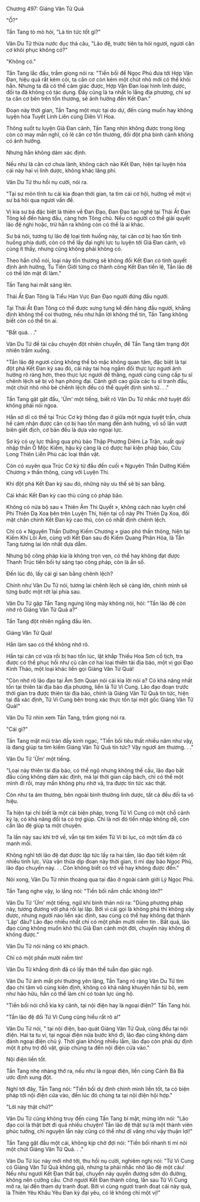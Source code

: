 




Chương 497: Giáng Vân Tử Quả


"Ồ?"

Tần Tang tò mò hỏi, "Là tin tức tốt gì?"

Vân Du Tử thừa nước đục thả câu, "Lão đệ, trước tiên ta hỏi ngươi, ngươi căn cơ khôi phục không có?"

"Không có."

Tần Tang lắc đầu, trầm giọng nói ra: "Tiền bối để Ngọc Phủ đưa tới Hợp Vận Đan, hiệu quả rất kém cỏi, ta căn cơ còn kém một chút nhỏ mới có thể khỏi hẳn. Nhưng ta đã có thể cảm giác được, Hợp Vận Đan loại hình linh dược, đối ta đã không có tác dụng. Đây cũng là ta nhất lo lắng địa phương, chỉ sợ ta căn cơ bên trên tổn thương, sẽ ảnh hưởng đến Kết Đan."

Đoạn này thời gian, Tần Tang một mực tại do dự, đến cùng muốn hay không luyện hóa Tuyết Linh Liên cùng Diên Vĩ Hoa.

Thông suốt tu luyện Giả Đan cảnh, Tần Tang nhịn không được trong lòng còn có may mắn nghĩ, có lẽ căn cơ tổn thương, đối đột phá bình cảnh không có ảnh hưởng.

Nhưng hắn không dám xác định.

Nếu như là căn cơ chưa lành, không cách nào Kết Đan, hiện tại luyện hóa cái này hai vị linh dược, không khác lãng phí.

Vân Du Tử thu hồi nụ cười, nói ra.

"Tại sư môn tĩnh tu cái kia đoạn thời gian, ta tìm cái cơ hội, hướng về một vị sư bá hỏi qua ngươi vấn đề.

Vị kia sư bá đặc biệt là thiên về Đan Đạo, Đan Đạo tạo nghệ tại Thái Ất Đan Tông kể đến hàng đầu, càng hơn Tông chủ. Nếu có người có thể giải quyết lão đệ nghi hoặc, trừ hắn ra không còn có thể là ai khác.

Sư bá nói, tương tự lão đệ loại tình huống này, tại căn cơ bị hao tổn tình huống phía dưới, còn có thể lấy đại nghị lực tu luyện tới Giả Đan cảnh, vô cùng ít thấy, nhưng cũng không phải không có.

Theo hắn chỗ nói, loại này tổn thương sẽ không đối Kết Đan có tính quyết định ảnh hưởng, Tu Tiên Giới từng có thành công Kết Đan tiền lệ, Tần lão đệ có thể lớn mật đi làm."

Tần Tang hai mắt sáng lên.

Thái Ất Đan Tông là Tiểu Hàn Vực Đan Đạo người đứng đầu người.

Tại Thái Ất Đan Tông có thể được xưng tụng kể đến hàng đầu người, khẳng định không thể coi thường, nếu như hắn lời không thể tin, Tần Tang không biết còn có thể tin ai.

"Bất quá. . ."

Vân Du Tử đề tài câu chuyện đột nhiên chuyển, để Tần Tang tâm trạng đột nhiên trầm xuống.

"Tần lão đệ ngươi cũng không thể bỏ mặc không quan tâm, đặc biệt là tại đột phá Kết Đan kỳ sau đó, cái này tai hoạ ngầm đối thực lực ngươi ảnh hưởng rõ ràng hơn, theo thực lực ngươi đề thăng, ngươi cùng cùng cấp tu sĩ chênh lệch sẽ bị vô hạn phóng đại. Cảnh giới cao giữa các tu sĩ tranh đấu, một chút nhỏ nhỏ bé chênh lệch đều có thể quyết định sinh tử. . ."

Tần Tang gật gật đầu, 'Ừm' một tiếng, biết rõ Vân Du Tử nhắc nhở tuyệt đối không phải nói ngoa.

Hắn sở dĩ có thể tại Trúc Cơ kỳ thông đạo ở giữa một ngựa tuyệt trần, chưa hề cảm nhận được căn cơ bị hao tổn mang đến ảnh hưởng, vô số lần vượt biên giết địch, cơ bản đều là dựa vào ngoại lực.

Sơ kỳ có uy lực thắng qua phù bảo Thập Phương Diêm La Trận, xuất quỷ nhập thần Ô Mộc Kiếm, hậu kỳ càng là có được hai kiện pháp bảo, Cửu Long Thiên Liễn Phù các loại thần vật.

Còn có xuyên qua Trúc Cơ kỳ từ đầu đến cuối « Nguyên Thần Dưỡng Kiếm Chương » thần thông, cùng với Luyện Thi.

Khi đột phá Kết Đan kỳ sau đó, những này ưu thế sẽ bị san bằng.

Cái khác Kết Đan kỳ cao thủ cũng có pháp bảo.

Không có nửa bộ sau « Thiên Âm Thi Quyết », không cách nào luyện chế Phi Thiên Dạ Xoa bên trên Luyện Thi, hiện tại cỗ này Phi Thiên Dạ Xoa, đối mặt chân chính Kết Đan kỳ cao thủ, còn có nhất định chênh lệch.

Chỉ có « Nguyên Thần Dưỡng Kiếm Chương » giao phó thần thông, hiện tại Kiếm Khí Lôi Âm, cùng với Kết Đan sau đó Kiếm Quang Phân Hóa, là Tần Tang tương lai lớn nhất dựa dẫm.

Nhưng bộ công pháp kia là không trọn vẹn, có thể hay không đạt được Thanh Trúc tiền bối tự sáng tạo công pháp, còn là ẩn số.

Đến lúc đó, lấy cái gì san bằng chênh lệch?

Chính như Vân Du Tử nói, tương lai chênh lệch sẽ càng lớn, chính mình sẽ từng bước một rớt lại phía sau.

Vân Du Tử gặp Tần Tang ngưng lông mày không nói, hỏi: "Tần lão đệ còn nhớ rõ Giáng Vân Tử Quả a?"

Tần Tang đột nhiên ngẩng đầu lên.

Giáng Vân Tử Quả!

Hắn làm sao có thể không nhớ rõ.

Hắn tại căn cơ vừa rồi bị hao tổn lúc, lật khắp Thiếu Hoa Sơn cổ tịch, tra được có thể phục hồi như cũ căn cơ hai loại thiên tài địa bảo, một vị gọi Đạo Kinh Thảo, một loại khác liền gọi Giáng Vân Tử Quả!

"Còn nhớ rõ lão đạo tại Âm Sơn Quan nói cái kia lời nói a? Có khả năng nhất tồn tại thiên tài địa bảo địa phương, liền là Tử Vi Cung. Lão đạo đoạn trước thời gian tra được thiên tài địa bảo, chính là Giáng Vân Tử Quả tin tức, hiện tại đã xác định, Tử Vi Cung bên trong xác thực tồn tại một gốc Giáng Vân Tử Quả!"

Vân Du Tử nhìn xem Tần Tang, trầm giọng nói ra.

"Cái gì?"

Tần Tang mặt mũi tràn đầy kinh ngạc, "Tiền bối tiêu thất nhiều năm như vậy, là đang giúp ta tìm kiếm Giáng Vân Tử Quả tin tức? Vậy ngươi ám thương. . ."

Vân Du Tử 'Ừm' một tiếng.

"Loại này thiên tài địa bảo, có thể ngộ nhưng không thể cầu, lão đạo bắt đầu cũng không dám xác định, mà lại thời gian cấp bách, chỉ có thể một mình đi rồi, may mắn không phụ nhờ vả, tra được tin tức xác thật.

Còn như ta ám thương, bên ngoài bình thường linh dược, tất cả đều đối ta vô hiệu.

Ta hiện tại chỉ biết là một cái biện pháp, trong Tử Vi Cung có một chỗ cảnh kỳ lạ, có khả năng đối ta có trợ giúp. Chỉ là nơi đó tiến nhập không dễ, còn cần lão đệ giúp ta một chuyện.

Ta lần này sau khi trở về, vẫn tại tìm kiếm Tử Vi bí lục, có một tấm đã có manh mối.

Không nghĩ tới lão đệ đạt được lập tức lấy ra hai tấm, lão đạo tiết kiệm rất nhiều tinh lực. Vừa vặn thừa dịp đoạn này thời gian, tỉ mỉ dạy bảo Ngọc Phủ, lão đạo chuyến này. . . Còn không biết có trở về hay không được đến."

Nói xong, Vân Du Tử nhìn thoáng qua tại đảo ở ngoài cảnh giới Lý Ngọc Phủ.

Tần Tang nghe vậy, lo lắng nói: "Tiền bối nắm chắc không lớn?"

Vân Du Tử 'Ừm' một tiếng, ngữ khí bình thản nói ra: "Dùng phương pháp này, tương đương với phá rồi lại lập. Bởi vì cái gọi là không phá thì không xây được, nhưng người nào liền xác định, sau cùng có thể hay không đạt thành 'Lập' đâu? Lão đạo nhiều nhất chỉ có một phần mười niềm tin . Bất quá, lão đạo cũng không muốn khô thủ Giả Đan cảnh một đời, chuyến này không đi không được."

Vân Du Tử nói năng có khí phách.

Chỉ có một phần mười niềm tin!

Vân Du Tử khẳng định đã có lấy thân thể tuẫn đạo giác ngộ.

Vân Du Tử ánh mắt phi thường yên lặng, Tần Tang rõ ràng Vân Du Tử tìm đạo chi tâm vô cùng kiên định, không có khả năng khuyên hắn từ bỏ, xem như hảo hữu, hắn có thể làm chỉ có toàn lực ủng hộ.

"Tiền bối nói chỗ kia kỳ cảnh, tại nội điện hay là ngoại điện?" Tần Tang hỏi.

"Tần lão đệ đối Tử Vi Cung cũng hiểu rất rõ a!"

Vân Du Tử nói, " tại nội điện, bao quát Giáng Vân Tử Quả, cũng đều tại nội điện. Hai ta tu vi, tại ngoại điện nửa bước khó đi, lão đạo cũng không dám đánh ngoại điện chủ ý. Thời gian không nhiều lắm, lão đạo còn phải dự định một ít phụ trợ đồ vật, giúp chúng ta đến nội điện cửa vào."

Nội điện liền tốt.

Tần Tang nhẹ nhàng thở ra, nếu như là ngoại điện, liền cùng Cảnh Bà Bà ước định xung đột.

Nghĩ tới đây, Tần Tang nói: "Tiền bối dự định chính mình liền tốt, ta có biện pháp tới nội điện cửa vào, đến lúc đó chúng ta tại nội điện hội hợp."

"Lời này thật chứ?"

Vân Du Tử cũng không truy đến cùng Tần Tang bí mật, mừng lớn nói: "Lão đạo coi là thật bớt đi quá nhiều chuyện! Tần lão đệ thật sự là một thành viên phúc tướng, chỉ nguyện lần này cũng có thể như dĩ vãng như vậy thuận lợi!"

Tần Tang gật đầu một cái, không kịp chờ đợi nói: "Tiền bối nhanh tỉ mỉ nói một chút Giáng Vân Tử Quả. . ."

Vân Du Tử lúc này mới nhớ tới, thu hồi nụ cười, nghiêm nghị nói: "Tử Vi Cung có Giáng Vân Tử Quả không giả, nhưng ta phải nhắc nhở lão đệ một câu! Nếu như ngươi Kết Đan thất bại, chuyến này quyền đương sớm dò đường, không nên cưỡng cầu. Chờ ngươi Kết Đan thành công, lần sau Tử Vi Cung mở ra, lại đến tham dự tranh đoạt. Bởi vì cùng ngươi tranh đoạt cái này quả, là Thiên Yêu Khâu Yêu Đan kỳ đại yêu, có lẽ không chỉ một vị!"




